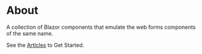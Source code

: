 # About

A collection of Blazor components that emulate the web forms components of the same name.

See the [Articles](articles/README.md) to Get Started.

